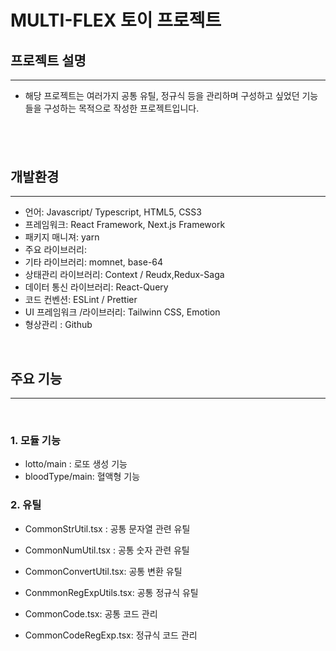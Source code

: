 # MULTI-FLEX 토이 프로젝트

## 프로젝트 설명

---

- 해당 프로젝트는 여러가지 공통 유틸, 정규식 등을 관리하며 구성하고 싶었던 기능들을 구성하는 목적으로 작성한 프로젝트입니다.

## </br>

## 개발환경

---

- 언어: Javascript/ Typescript, HTML5, CSS3
- 프레임워크: React Framework, Next.js Framework
- 패키지 매니져: yarn
- 주요 라이브러리:
- 기타 라이브러리: momnet, base-64
- 상태관리 라이브러리: Context / Reudx,Redux-Saga
- 데이터 통신 라이브러리: React-Query
- 코드 컨벤션: ESLint / Prettier
- UI 프레임워크 /라이브러리: Tailwinn CSS, Emotion
- 형상관리 : Github

</br>

## 주요 기능

---

</br>

### 1. 모듈 기능

- lotto/main : 로또 생성 기능
- bloodType/main: 혈액형 기능

### 2. 유틸

- CommonStrUtil.tsx : 공통 문자열 관련 유틸
- CommonNumUtil.tsx : 공통 숫자 관련 유틸
- CommonConvertUtil.tsx: 공통 변환 유틸
- ConmmonRegExpUtils.tsx: 공통 정규식 유틸

- CommonCode.tsx: 공통 코드 관리
- CommonCodeRegExp.tsx: 정규식 코드 관리
